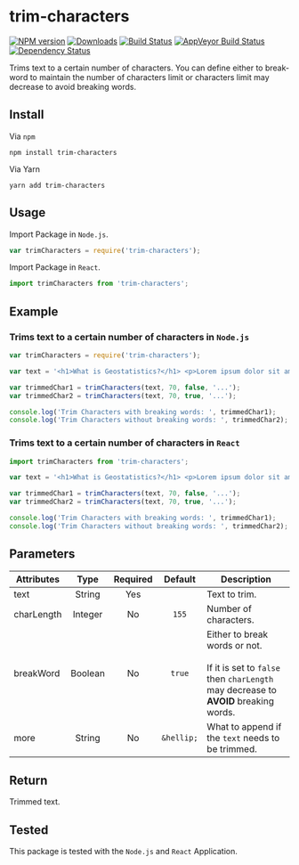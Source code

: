 # trim-characters

[![NPM version][npm-image]][npm-url] [![Downloads][downloads-image]][npm-url] [![Build Status][travis-image]][travis-url] [![AppVeyor Build Status][appveyor-image]][appveyor-url] [![Dependency Status][dependency-image]][dependency-url]

Trims text to a certain number of characters. You can define either to break-word to maintain the number of characters limit or characters limit may decrease to avoid breaking words.

## Install

Via `npm`
```
npm install trim-characters
```

Via Yarn
```
yarn add trim-characters
```

## Usage

Import Package in `Node.js`.

```javascript
var trimCharacters = require('trim-characters');
```

Import Package in `React`.

```javascript
import trimCharacters from 'trim-characters';
```

## Example

### Trims text to a certain number of characters in `Node.js`

```javascript
var trimCharacters = require('trim-characters');

var text = '<h1>What is Geostatistics?</h1> <p>Lorem ipsum dolor sit amet, consectetur adipiscing elit. Duis tincidunt quam ut ligula ullamcorper interdum. Nulla malesuada purus tristique justo tristique, id posuere purus tristique. Pellentesque non magna ut libero elementum interdum vel vitae ante. Sed porta auctor urna eget venenatis. Mauris nec convallis metus. Sed at dui elit. Donec rhoncus justo neque, finibus commodo dui posuere ut. Maecenas in mi enim. Quisque maximus enim nunc.</p> <p>Donec eu ultricies ipsum. Fusce eget pellentesque urna. Vestibulum lacinia laoreet mi nec posuere. Duis vel elit elementum, scelerisque eros a, sodales eros. Praesent hendrerit neque velit, nec pretium ipsum finibus facilisis. Proin ultricies sem in sapien consectetur dictum.</p>';

var trimmedChar1 = trimCharacters(text, 70, false, '...');
var trimmedChar2 = trimCharacters(text, 70, true, '...');

console.log('Trim Characters with breaking words: ', trimmedChar1);
console.log('Trim Characters without breaking words: ', trimmedChar2);
```

### Trims text to a certain number of characters in `React`

```javascript
import trimCharacters from 'trim-characters';

var text = '<h1>What is Geostatistics?</h1> <p>Lorem ipsum dolor sit amet, consectetur adipiscing elit. Duis tincidunt quam ut ligula ullamcorper interdum. Nulla malesuada purus tristique justo tristique, id posuere purus tristique. Pellentesque non magna ut libero elementum interdum vel vitae ante. Sed porta auctor urna eget venenatis. Mauris nec convallis metus. Sed at dui elit. Donec rhoncus justo neque, finibus commodo dui posuere ut. Maecenas in mi enim. Quisque maximus enim nunc.</p> <p>Donec eu ultricies ipsum. Fusce eget pellentesque urna. Vestibulum lacinia laoreet mi nec posuere. Duis vel elit elementum, scelerisque eros a, sodales eros. Praesent hendrerit neque velit, nec pretium ipsum finibus facilisis. Proin ultricies sem in sapien consectetur dictum.</p>';

var trimmedChar1 = trimCharacters(text, 70, false, '...');
var trimmedChar2 = trimCharacters(text, 70, true, '...');

console.log('Trim Characters with breaking words: ', trimmedChar1);
console.log('Trim Characters without breaking words: ', trimmedChar2);
```

## Parameters

| Attributes |   Type  | Required |   Default  | Description                                                                                                     |
|------------|:-------:|:--------:|:----------:|-----------------------------------------------------------------------------------------------------------------|
| text       |  String |    Yes   |            | Text to trim.                                                                                                   |
| charLength | Integer |    No    |    `155`   | Number of characters.                                                                                           |
| breakWord  | Boolean |    No    |   `true`   | Either to break words or not.<br><br>If it is set to `false` then `charLength` may decrease to **AVOID** breaking words. |
| more       |  String |    No    | `&hellip;` | What to append if the `text` needs to be trimmed.                                                               |

## Return

Trimmed text.

## Tested

This package is tested with the `Node.js` and `React` Application. 

[npm-image]: https://img.shields.io/npm/v/trim-characters.svg
[npm-url]: https://www.npmjs.com/package/trim-characters
[downloads-image]: https://img.shields.io/npm/dm/trim-characters.svg

[travis-image]: https://img.shields.io/travis/com/samiahmedsiddiqui/trim-characters.svg?label=travis-ci
[travis-url]: https://travis-ci.com/samiahmedsiddiqui/trim-characters

[appveyor-url]: https://ci.appveyor.com/project/samiahmedsiddiqui/trim-characters
[appveyor-image]: https://img.shields.io/appveyor/ci/samiahmedsiddiqui/trim-characters.svg?label=appveyor

[dependency-image]: https://img.shields.io/david/samiahmedsiddiqui/trim-characters.svg
[dependency-url]: https://david-dm.org/samiahmedsiddiqui/trim-characters
